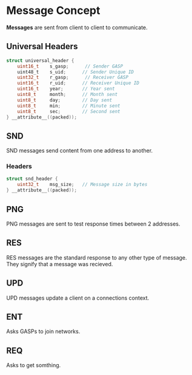 # Message Concept
**Messages** are sent from client to client to communicate.
## Universal Headers
```c
struct universal_header {
    uint16_t    s_gasp;      // Sender GASP
    uint48_t    s_uid;      // Sender Unique ID
    uint32_t    r_gasp;      // Receiver GASP
    uint16_t    r_uid;      // Receiver Unique ID
    uint16_t    year;       // Year sent
    uint8_t     month;      // Month sent
    uint8_t     day;        // Day sent
    uint8_t     min;        // Minute sent
    uint8_t     sec;        // Second sent
} __attribute__((packed));
```
## SND 
SND messages send content from one address to another.
### Headers
```c
struct snd_header {
    uint32_t    msg_size;   // Message size in bytes
} __attribute__((packed));
```
## PNG
PNG messages are sent to test response times between 2 addresses.
## RES
RES messages are the standard response to any other type of message. They signify that a message was recieved.
## UPD
UPD messages update a client on a connections context.
## ENT
Asks GASPs to join networks.
## REQ
Asks to get somthing.